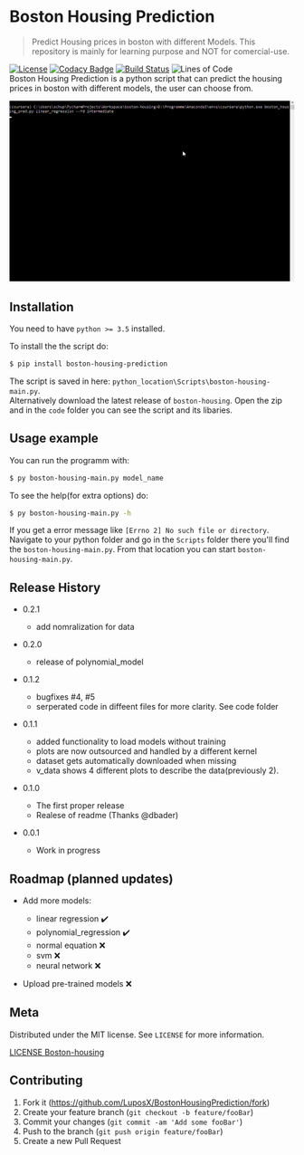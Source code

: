 # Boston Housing Prediction
> Predict Housing prices in boston with different Models. This repository is mainly for learning purpose and NOT for comercial-use.   
  
[![License][license-badge]][license-url]
[![Codacy Badge][codacy-badge]][codacy-url]
[![Build Status][travis-badge]][travis-url]
![Lines of Code][lines-codes-badge]  
Boston Housing Prediction is a python script that can predict the housing prices in boston with different models, the user can choose from.  

![header](res/img/script_preview_scaled.gif)

## Installation
You need to have `python >= 3.5` installed.

To install the the script do:  

```sh
$ pip install boston-housing-prediction
```
The script is saved in here: `python_location\Scripts\boston-housing-main.py`.   
Alternatively download the latest release of `boston-housing`. Open the zip and in the `code` folder you can see the script and its libaries.

## Usage example

You can run the programm with:
```sh
$ py boston-housing-main.py model_name
```  
To see the help(for extra options) do:
```sh
$ py boston-housing-main.py -h
```  

If you get a error message like `[Errno 2] No such file or directory`. Navigate to your python folder and go in the `Scripts` folder there you'll find the `boston-housing-main.py`. From that location you can start `boston-housing-main.py`.

<!--_For more examples and usage, please refer to the [Wiki][wiki]._-->

## Release History
*   0.2.1
    *   add nomralization for data
    
*   0.2.0
    *   release of polynomial_model
    
*   0.1.2
    *   bugfixes #4, #5
    *   serperated code in diffeent files for more clarity. See code folder

*   0.1.1
    *   added functionality to load models without training
    *   plots are now outsourced and handled by a different kernel
    *   dataset gets automatically downloaded when missing
    *   v_data shows 4 different plots to describe the data(previously 2).
    
*   0.1.0  
    *   The first proper release
    *   Realese of readme (Thanks @dbader)
       
*   0.0.1  
    *   Work in progress

## Roadmap (planned updates)

*   Add more models:
    
    *   linear regression :heavy_check_mark:
    *   polynomial_regression :heavy_check_mark:
    *   normal equation :x:
    *   svm :x:
    *   neural network :x:

*   Upload pre-trained models :x: 

## Meta

<!--Your Name – [@YourTwitter](https://twitter.com/dbader_org) – YourEmail@example.com-->

Distributed under the MIT license. See ``LICENSE`` for more information.

[LICENSE Boston-housing](https://github.com/LuposX/BostonHousingPrediction/blob/master/LICENSE)

## Contributing

1.  Fork it (<https://github.com/LuposX/BostonHousingPrediction/fork>)
2.  Create your feature branch (`git checkout -b feature/fooBar`)
3.  Commit your changes (`git commit -am 'Add some fooBar'`)
4.  Push to the branch (`git push origin feature/fooBar`)
5.  Create a new Pull Request

<!-- Markdown link & img dfn's -->
[codacy-badge]: https://api.codacy.com/project/badge/Grade/089e59afa6a44e629b1267f8abaad038
[codacy-url]:https://app.codacy.com/manual/LuposX/BostonHousingPrediction/dashboard
[license-badge]: https://img.shields.io/github/license/LuposX/sentdex_fixed_market_stock
[license-url]: https://github.com/LuposX/BostonHousingPrediction/blob/master/LICENSE
[travis-url]: https://travis-ci.com/LuposX/BostonHousingPrediction
[travis-badge]: https://travis-ci.com/LuposX/BostonHousingPrediction.svg?branch=master
[lines-codes-badge]: https://tokei.rs/b1/github/LuposX/BostonHousingPrediction?category=code
